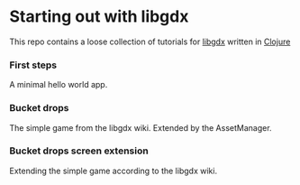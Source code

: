 # Starting out with libgdx

This repo contains a loose collection of tutorials for [libgdx](https://libgdx.com) written in [Clojure](https://clojure.org)

### First steps

A minimal hello world app.

### Bucket drops

The simple game from the libgdx wiki. Extended by the AssetManager.

### Bucket drops screen extension

Extending the simple game according to the libgdx wiki.
